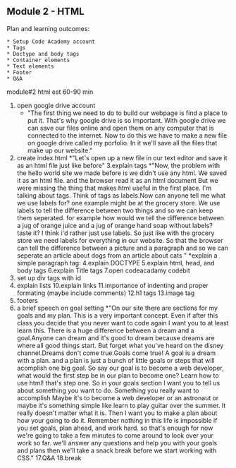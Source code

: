 ## Module 2 - HTML ##

Plan and learning outcomes: 

    * Setup Code Academy account
    * Tags
    * Doctype and body tags
    * Container elements
    * Text elements
    * Footer
    * Q&A
        
    
module#2 html		est 60-90 min

1. open google drive account
	* "The first thing we need to do to build our webpage is find a place to put it. 
		That's why google drive is so important. With google drive we can save our files online and open them
		on any computer that is connected to the internet. Now to do this we have to make a new file on google 
		drive called my porfolio. In it we'll  save all the files that make up our website."
2. create index.html
	*"Let's open up a new file in our text editor and save it as an html file just like before"
3.explain tags
	*"Now, the problem with the hello world site we made before is we didn't use any html.
		We saved it as an html file. and the browser read it as an html document
		But we were missing the thing that makes html useful in the first place.
		I'm talking about tags. Think of tags as labels.Now can anyone tell me what we use labels for?
		one example might be at the grocery store. We use labels to tell the difference between two things
		and so we can keep them seperated.
 		for example how would we tell the difference between a jug of orange juice and a jug
		of orange hand soap without labels? taste it? I think i'd rather just use labels.
		So just like with the grocery store we need labels for everything in our website. 
		So that the browser can tell the difference between a picture and a paragraph and so we can 
		seperate an article about dogs from an article about cats  "
	*explain a simple paragraph tag:
4.explain DOCTYPE
5.explain html, head, and body tags	
6.explain Title tags
7.open codeacadamy codebit
8. set up div tags with id
9. explain lists
10.explain links
11.importance of indenting and proper formating (maybe include comments)
12.h1 tags
13.image tag
14. footers
15. a brief speech on goal setting
	*"On our site there are sections for my goals and my plan. This is a very important concept. Even if after this class
	you decide that you never want to code again I want you to at least learn this. There is a huge difference
	between a dream and a goal.Anyone can dream and it's good to dream because dreams are where all good things start.
	But forget what you've heard on the disney channel.Dreams don't come true.Goals come true! A goal is a dream with
	a plan. and a plan is just a bunch of little goals or steps that will acomplish one big goal. So say our goal is to become
	a web developer, what would the first step be in our plan to become one? Learn how to use html! that's step one. So
	in your goals section I want you to tell us about something you want to do. Something you really want to accomplish
	Maybe it's to become a web developer or an astronaut or maybe it's something simple like
	learn to play guitar over the summer. It really doesn't matter what it is. Then I want you to make a plan about how your going to 
	do it. Remember nothing in this life is impossible if you set goals, plan ahead, and work hard.
	so that's enough for now we're going to take a few minutes to come around to look over your work so far. we'll
	answer any questions and help you with your goals and plans then we'll take a snack break before we start working
	with CSS."
17.Q&A
18.break
